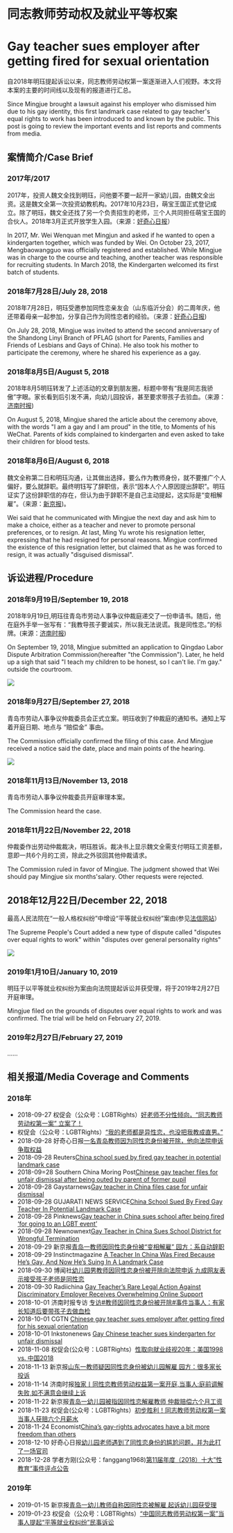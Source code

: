 # 同志教师劳动权及就业平等权案
# Gay teacher sues employer after getting fired for sexual orientation

自2018年明珏提起诉讼以来，同志教师劳动权第一案逐渐进入人们视野。本文将本案的主要的时间线以及现有的报道进行汇总。

Since Mingjue brought a lawsuit against his employer who dismissed him due to his gay identity, this first landmark case related to gay teacher's equal rights to work has been introduced to and known by the public. This post is going to review the important events and list reports and comments from media.

<!-- more -->

## 案情简介/Case Brief

### 2017年/2017

2017年，投资人魏文全找到明珏，问他要不要一起开一家幼儿园，由魏文全出资。这是魏文全第一次投资幼教机构。2017年10月23日，萌宝王国正式登记成立。除了明珏，魏文全还找了另一个负责招生的老师，三个人共同担任萌宝王国的合伙人。2018年3月正式开放学生入园。（来源：[好奇心日报](http://www.qdaily.com/articles/59127.html)）

In 2017, Mr. Wei Wenquan met Mingjun and asked if he wanted to open a kindergarten together, which was funded by Wei. On October 23, 2017, Mengbaowangguo was officially registered and established. While Mingjue was in charge to the course and teaching, another teacher was responsible for recruiting students. In March 2018, the Kindergarten welcomed its first batch of students.

### 2018年7月28日/July 28, 2018

2018年7月28日，明珏受邀参加同性恋亲友会（山东临沂分会）的二周年庆，他还带着母亲一起参加，分享自己作为同性恋者的经验。（来源：[好奇心日报](http://www.qdaily.com/articles/56886.html))

On July 28, 2018, Mingjue was invited to attend the second anniversary of the Shandong Linyi Branch of PFLAG (short for Parents, Families and Friends of Lesbians and Gays of China). He also took his mother to participate the ceremony, where he shared his experience as a gay.

### 2018年8月5日/August 5, 2018

2018年8月5明珏转发了上述活动的文章到朋友圈，标题中带有“我是同志我骄傲”字眼。家长看到后引发不满，向幼儿园投诉，甚至要求带孩子去验血。（来源：[济南时报]( 专访#教师因同性恋身份被开除#事件当事人：有家长知道后要带孩子去做血检))

On August 5, 2018, Mingjue shared the article about the ceremony above, with the words "I am a gay and I am proud" in the title, to Moments of his WeChat. Parents of kids complained to kindergarten and even asked to take their children for blood tests.

### 2018年8月6日/August 6, 2018

魏文全称第二日和明珏沟通，让其做出选择，要么作为教师身份，就不要推广个人偏好，要么就辞职。最终明钰写了辞职信，表示“因本人个人原因提出辞职”。明珏证实了这份辞职信的存在，但认为由于辞职不是自己主动提起，这实际是“变相解雇”。（来源：[新京报](https://baijiahao.baidu.com/s?id=1612945527196638345&wfr=spider&for=pc))。

Wei said that he communicated with Mingjue the next day and ask him to make a choice, either as a teacher and never to promote personal preferences, or to resign. At last, Ming Yu wrote his resignation letter, expressing that he had resigned for personal reasons. Mingjue confirmed the existence of this resignation letter, but claimed that as he was forced to resign, it was actually "disguised dismissal".

## 诉讼进程/Procedure

### 2018年9月19日/September 19, 2018

2018年9月19日,明珏往青岛市劳动人事争议仲裁庭递交了一份申请书。随后，他在庭外手举一张写有：“我教导孩子要诚实，所以我无法说谎。我是同性恋。”的标牌。(来源：[济南时报](https://mp.weixin.qq.com/s?src=11&timestamp=1549212793&ver=1406&signature=l-g7cg55Guf1ucUxr1TFP*pwijEx94IBxV7Xx4aXk21QmwOEWiB2Y3S3e0I9ENSUixL*SWO4lHxlIIiBFeamHdVT8198gqoFaCZ0Aeuf0GadCUaM5nfEyPUxDECWPYgq&new=1))

On September 19, 2018, Mingjue submitted an application to Qingdao Labor Dispute Arbitration Commission(hereafter "the Commission"). Later, he held up a sigh that said "I teach my children to be honest, so I can't lie. I'm gay." outside the courtroom.

![](http://cms-bucket.nosdn.127.net/2018/10/03/971eac2a67f9469d9da23d1b0d4c7d2c.png?imageView&thumbnail=550x0)

### 2018年9月27日/September 27, 2018

青岛市劳动人事争议仲裁委员会正式立案。明珏收到了仲裁庭的通知书。通知上写着开庭日期、地点与 “赔偿金” 事由。

The Commission officially confirmed the filing of this case. And Mingjue received a notice said the date, place and main points of the hearing.

![](http://img.qdaily.com/uploads/20180928162100Q69B0hcsIpxENTLv.jpg-w600)

### 2018年11月13日/November 13, 2018

青岛市劳动人事争议仲裁委员开庭审理本案。

The Commission heard the case.

### 2018年11月22日/November 22, 2018

仲裁委作出劳动仲裁裁决，明珏胜诉。裁决书上显示魏文全需支付明珏工资差额，意即一共6个月的工资，除此之外驳回其他仲裁请求。

The Commission ruled in favor of Mingjue. The judgment showed that Wei should pay Mingjue six months'salary. Other requests were rejected.

## 2018年12月22日/December 22, 2018

最高人民法院在“一般人格权纠纷”中增设“平等就业权纠纷”案由(参见[法信网站](http://www.faxin.cn/keyword/KeyWordDetail.aspx?id=198398)）

The Supreme People's Court added a new type of dispute called "disputes over equal rights to work" within "disputes over general personality rights"

![](http://img-xhpfm.zhongguowangshi.com/360/20181224/d976912eb91a4c408b46e89957184c26.jpeg@640w_1e_1c_80Q_1x.jpg)

### 2019年1月10日/January 10, 2019

明珏于以平等就业权纠纷为案由向法院提起诉讼并获受理，将于2019年2月27日开庭审理。

Mingjue filed on the grounds of disputes over equal rights to work and was confirmed. The trial will be held on February 27, 2019.

### 2019年2月27日/February 27, 2019

……

## 相关报道/Media Coverage and Comments

### 2018年

- 2018-09-27 权促会（公众号：LGBTRights）[好老师不分性倾向，“同志教师劳动权第一案” 立案了！](https://mp.weixin.qq.com/s?src=11&timestamp=1549212580&ver=1406&signature=5Qg3ubNXU6SbyGk24zVig-u*-3Mck7e6Pagupi78jKISHgGD5kpWZ93ZpeSlXMHxOw7IpreF1cNfg4kgV5m*pl9-Cb48whWCYwvxaVYG6BOQDovSv3zuUqDp0GVN6NI-&new=1)
- 权促会（公众号：LGBTRights）[“我的老师都是异性恋，也没把我教成直男。”](https://mp.weixin.qq.com/s/3eHTRHw5aMGiZYqboDmHIA)
- 2018-09-28 好奇心日报[一名青岛教师因为同性恋身份被开除，他向法院申诉争取权益](http://www.qdaily.com/articles/56886.html)
- 2018-09-28 Reuters[China school sued by fired gay teacher in potential landmark case](https://www.reuters.com/article/us-china-lgbt-law/china-school-sued-by-fired-gay-teacher-in-potential-landmark-case-idUSKCN1M819C)
- 2018-09=28 Southern China Moring Post[Chinese gay teacher files for unfair dismissal after being outed by parent of former pupil](https://www.scmp.com/news/china/society/article/2166182/chinese-gay-teacher-files-unfair-dismissal-after-being-outed)
- 2018-09-28 Gaystarnews[Gay teacher in China files case for unfair dismissal](https://www.gaystarnews.com/article/gay-teacher-in-china-files-case-for-unfair-dismissal/)
- 2018-09-28 GUJARATI NEWS SERVICE[China School Sued By Fired Gay Teacher In Potential Landmark Case](https://www.gnsnews.co.in/china-school-sued-by-fired-gay-teacher-in-potential-landmark-case/)
- 2018-09-28 Pinknews[Gay teacher in China sues school after being fired ‘for going to an LGBT event’](https://www.pinknews.co.uk/2018/09/28/gay-teacher-china-sues-school-fired-lgbt/)
- 2018-09-28 Newnownext[Gay Teacher in China Sues School District for Wrongful Termination](http://www.newnownext.com/chinese-teacher-sues-school-district-discrimination/09/2018/)
- 2018-09-29 新京报[青岛一教师因同性恋身份被“变相解雇” 园方：系自动辞职](https://baijiahao.baidu.com/s?id=1612945527196638345&wfr=spider&for=pc)
- 2018-09-29 Instinctmagazine [A Teacher In China Was Fired Because He’s Gay, And Now He’s Suing In A Landmark Case](http://instinctmagazine.com/post/teacher-china-was-fired-because-hes-gay-and-now-hes-suing-landmark-case)
- 2018-09-30 博闻社[幼儿园男教师因同性恋身份被开除向法院申诉 九成网友表示接受孩子老师是同性恋](https://bowenpress.com/news/bowen_199121.html)
- 2018-09-30 Radiichina [Gay Teacher’s Rare Legal Action Against Discriminatory Employer Receives Overwhelming Online Support](https://radiichina.com/gay-teachers-rare-legal-action-against-discriminatory-employer-receives-overwhelming-online-support/)
- 2018-10-01 济南时报专访 [专访#教师因同性恋身份被开除#事件当事人：有家长知道后要带孩子去做血检](http://n.miaopai.com/media/2butWFXxKh7xxvTAmateXMmDEE5cM-ed)
- 2018-10-01 CGTN [Chinese gay teacher sues employer after getting fired for his sexual orientation](https://news.cgtn.com/news/3d3d414e7a59544e7a457a6333566d54/share_p.html)
- 2018-10-01 Inkstonenews [Gay Chinese teacher sues kindergarten for unfair dismissal](https://www.inkstonenews.com/society/gay-chinese-teacher-sues-kindergarten-unfair-dismissal/article/2166446)
- 2018-11-08 权促会(公众号：LGBTRights）[性取向就业歧视20年：美国1998 vs. 中国2018](https://mp.weixin.qq.com/s/HmB404jGKwPAx3hlj5mVkw)
- 2018-11-13 新京报[山东一教师疑因同性恋身份被幼儿园解雇 园方：很多家长投诉](https://baijiahao.baidu.com/s?id=1616997853517669646&wfr=spider&for=pc)
- 2018-11-14 济南时报[独家丨同性恋教师劳动权益第一案开庭,当事人:庭前调解失败,如不满意会继续上诉](https://mp.weixin.qq.com/s?src=11&timestamp=1549212793&ver=1406&signature=l-g7cg55Guf1ucUxr1TFP*pwijEx94IBxV7Xx4aXk21QmwOEWiB2Y3S3e0I9ENSUixL*SWO4lHxlIIiBFeamHdVT8198gqoFaCZ0Aeuf0GadCUaM5nfEyPUxDECWPYgq&new=1)
- 2018-11-22 新京报[青岛一幼儿园被指因同性恋解雇教师 仲裁赔偿六个月工资](http://www.bjnews.com.cn/news/2018/11/22/523998.html)
- 2018-11-23 权促会(公众号：LGBTRights）[初步胜利！同志教师劳动权第一案当事人获赔六个月薪水](https://mp.weixin.qq.com/s?src=11&timestamp=1549212696&ver=1406&signature=5Qg3ubNXU6SbyGk24zVig-u*-3Mck7e6Pagupi78jKIQsyQZvzVvygh91zuIR2iNV3PCKaNgLe0jHZ0LUzO83fpgyLOSKN9bAy52lgh8EfVrjYA6cTFboiexwtfClsKB&new=1)
- 2018-11-24 Economist[China’s gay-rights advocates have a bit more freedom than others](https://www.economist.com/china/2018/11/24/chinas-gay-rights-advocates-have-a-bit-more-freedom-than-others)
- 2018-12-10 好奇心日报[幼儿园老师遇到了同性恋身份的尴尬问题，并为此打了一场官司](http://www.qdaily.com/articles/59127.html)
- 2018-12-28 学者方刚(公众号：fanggang1968)[第11届年度（2018）十大”性教育“事件评点公告](https://mp.weixin.qq.com/s/DgwrtF7BQs6In2yLp_uPCw)

### 2019年

- 2019-01-15 新京报[青岛一幼儿教师自称因同性恋被解雇 起诉幼儿园获受理](http://www.bjnews.com.cn/news/2019/01/15/539768.html)
- 2019-01-23 权促会（公众号：LGBTRights）[“中国同志教师劳动权第一案”当事人提起“平等就业权纠纷”民事诉讼](https://mp.weixin.qq.com/s?src=11&timestamp=1549212383&ver=1406&signature=5Qg3ubNXU6SbyGk24zVig-u*-3Mck7e6Pagupi78jKIHTpu0Ch27BVm9YmOKsI84Q4oScbgh1cbh7z6297xWXAvLlF6phzhAq*3Kf6HxpJVUF0kHqpCqZWg*FmXG5Cwz&new=1)

